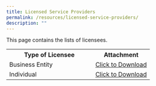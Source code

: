 ```yaml
---
title: Licensed Service Providers
permalink: /resources/licensed-service-providers/
description: ""
---
```

This page contains the lists of licensees. 

<table>
<tbody><tr>
	<th width="60%"><b>Type of Licensee</b></th>
	<th width="40%"><b>Attachment</b></th>
</tr>
<tr>
	<td>Business Entity</td>
<td><a href="/files/Licensed%20Service%20Providers/List%20of%20Licensed%20Business%20Entities_20Jan.pdf" download>Click to Download</a></td>
</tr>
<tr>
	<td>Individual</td>
<td><a href="/files/Licensed%20Service%20Providers/List%20of%20Licensed%20Individuals_20Jan.pdf" download>Click to Download</a></td>
</tr>
</tbody>
</table>